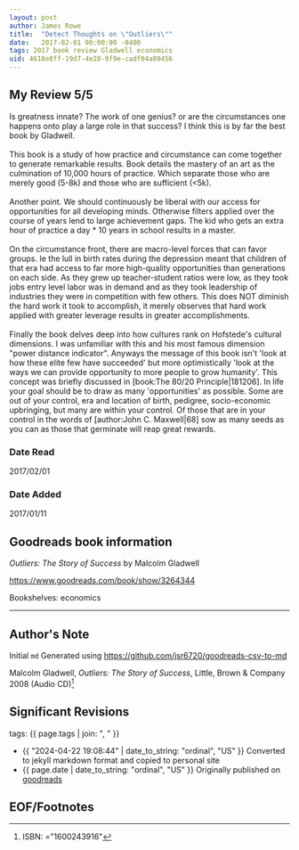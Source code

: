 ```yaml
---
layout: post
author: James Rowe
title:  "Detect Thoughts on \"Outliers\""
date:   2017-02-01 00:00:00 -0400
tags: 2017 book review Gladwell economics
uid: 4618e8ff-19d7-4e28-9f9e-cadf04a09456
---
```




## My Review 5/5

Is greatness innate? The work of one genius? or are the circumstances one happens onto play a large role in that success? I think this is by far the best book by Gladwell.<br/><br/>This book is a study of how practice and circumstance can come together to generate remarkable results. Book details the mastery of an art as the culmination of 10,000 hours of practice. Which separate those who are merely good (5-8k) and those who are sufficient (<5k).<br/><br/>Another point. We should continuously be liberal with our access for opportunities for all developing minds. Otherwise filters applied over the course of years lend to large achievement gaps. The kid who gets an extra hour of practice a day * 10 years in school results in a master.<br/><br/>On the circumstance front, there are macro-level forces that can favor groups. Ie the lull in birth rates during the depression meant that children of that era had access to far more high-quality opportunities than generations on each side. As they grew up teacher-student ratios were low, as they took jobs entry level labor was in demand and as they took leadership of industries they were in competition with few others. This does NOT diminish the hard work it took to accomplish, it merely observes that hard work applied with greater leverage results in greater accomplishments.<br/><br/>Finally the book delves deep into how cultures rank on Hofstede's cultural dimensions. I was unfamiliar with this and his most famous dimension "power distance indicator". Anyways the message of this book isn't 'look at how these elite few have succeeded' but more optimistically 'look at the ways we can provide opportunity to more people to grow humanity'. This concept was briefly discussed in [book:The 80/20 Principle|181206]. In life your goal should be to draw as many 'opportunities' as possible. Some are out of your control, era and location of birth, pedigree, socio-economic upbringing, but many are within your control. Of those that are in your control in the words of [author:John C. Maxwell|68] sow as many seeds as you can as those that germinate will reap great rewards.

### Date Read
2017/02/01

### Date Added
2017/01/11

## Goodreads book information

*Outliers: The Story of Success* by Malcolm Gladwell

https://www.goodreads.com/book/show/3264344

Bookshelves: economics

---

## Author's Note

Initial `md` Generated using https://github.com/jsr6720/goodreads-csv-to-md

Malcolm Gladwell, *Outliers: The Story of Success*,  Little, Brown & Company 2008 (Audio CD)[^1]

## Significant Revisions

tags: {{ page.tags | join: ", " }} <!-- todo move this somewhere -->

- {{ "2024-04-22 19:08:44" | date_to_string: "ordinal", "US" }} Converted to jekyll markdown format and copied to personal site
- {{ page.date | date_to_string: "ordinal", "US" }} Originally published on [goodreads](https://www.goodreads.com)

## EOF/Footnotes

[^1]: ISBN: ="1600243916"
